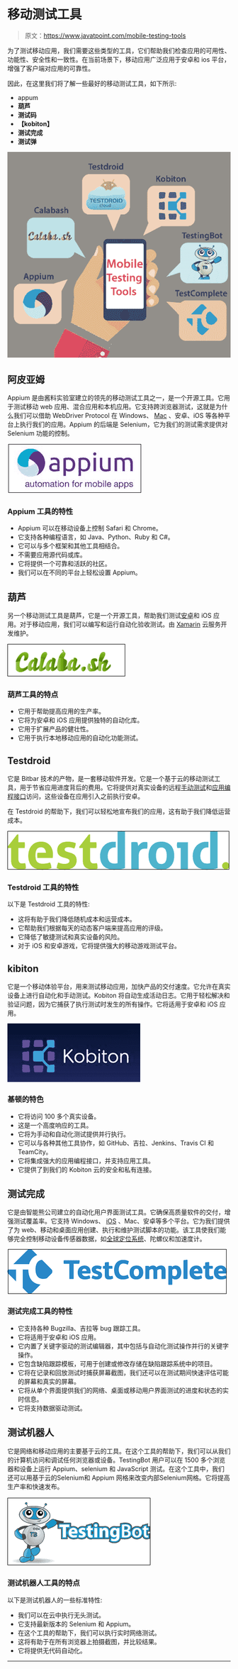 # 移动测试工具

> 原文：<https://www.javatpoint.com/mobile-testing-tools>

为了测试移动应用，我们需要这些类型的工具，它们帮助我们检查应用的可用性、功能性、安全性和一致性。在当前场景下，移动应用广泛应用于安卓和 ios 平台，增强了客户端对应用的可靠性。

因此，在这里我们将了解一些最好的移动测试工具，如下所示:

*   appum
*   **葫芦**
*   **测试码**
*   **【kobiton】**
*   **测试完成**
*   **测试弹**

![Mobile Testing Tools](img/5ce1f8422bae98e47513849706ec67cc.png)

## 阿皮亚姆

Appium 是由酱料实验室建立的领先的移动测试工具之一，是一个开源工具。它用于测试移动 web 应用、混合应用和本机应用。它支持跨浏览器测试，这就是为什么我们可以借助 WebDriver Protocol 在 Windows、 [Mac](https://www.javatpoint.com/mac-full-form) 、安卓、iOS 等各种平台上执行我们的应用。Appium 的后端是 Selenium，它为我们的测试需求提供对 Selenium 功能的控制。

![Mobile Testing Tools](img/2069ecb3f2a9881945c04e18c1c0bf1c.png)

### Appium 工具的特性

*   Appium 可以在移动设备上控制 Safari 和 Chrome。
*   它支持各种编程语言，如 Java、Python、Ruby 和 C#。
*   它可以与多个框架和其他工具相结合。
*   不需要应用源代码或库。
*   它将提供一个可靠和活跃的社区。
*   我们可以在不同的平台上轻松设置 Appium。

## 葫芦

另一个移动测试工具是葫芦，它是一个开源工具，帮助我们测试[安卓](https://www.javatpoint.com/android-tutorial)和 iOS 应用。对于移动应用，我们可以编写和运行自动化验收测试。由 [Xamarin](https://www.javatpoint.com/xamarin) 云服务开发维护。

![Mobile Testing Tools](img/0f2381f18e2f97d9d0a66ba8e173cc5f.png)

### 葫芦工具的特点

*   它用于帮助提高应用的生产率。
*   它将为安卓和 iOS 应用提供独特的自动化库。
*   它用于扩展产品的健壮性。
*   它用于执行本地移动应用的自动化功能测试。

## Testdroid

它是 Bitbar 技术的产物，是一套移动软件开发。它是一个基于云的移动测试工具，用于节省应用进度背后的费用。它将提供对真实设备的远程[手动测试](https://www.javatpoint.com/manual-testing)和[应用编程接口](https://www.javatpoint.com/api-full-form)访问，这些设备在应用引入之前执行安卓。

在 Testdroid 的帮助下，我们可以轻松地宣布我们的应用，这有助于我们降低运营成本。

![Mobile Testing Tools](img/9bf4e6471842360fd91ae366736f86bf.png)

### Testdroid 工具的特性

以下是 Testdroid 工具的特性:

*   这将有助于我们降低随机成本和运营成本。
*   它帮助我们根据每天的动态客户端来提高应用的评级。
*   它降低了敏捷测试和真实设备的风险。
*   对于 iOS 和安卓游戏，它将提供强大的移动游戏测试平台。

## kibiton

它是一个移动体验平台，用来测试移动应用，加快产品的交付速度。它允许在真实设备上进行自动化和手动测试。Kobiton 将自动生成活动日志。它用于轻松解决和验证问题，因为它捕获了执行测试时发生的所有操作。它将适用于安卓和 iOS 应用。

![Mobile Testing Tools](img/6a8bbf937fddca044cd241bb630747dd.png)

### 基顿的特色

*   它将访问 100 多个真实设备。
*   这是一个高度响应的工具。
*   它将为手动和自动化测试提供并行执行。
*   它可以与各种其他工具协作，如 GitHub、吉拉、Jenkins、Travis CI 和 TeamCity。
*   它将集成强大的应用编程接口，并支持应用工具。
*   它提供了到我们的 Kobiton 云的安全和私有连接。

## 测试完成

它是由智能熊公司建立的自动化用户界面测试工具。它确保高质量软件的交付，增强测试覆盖率。它支持 Windows、 [iOS](https://www.javatpoint.com/ios-full-form) 、Mac、安卓等多个平台。它为我们提供了为 web、移动和桌面应用创建、执行和维护测试脚本的功能。该工具使我们能够完全控制移动设备传感器数据，如[全球定位系统](https://www.javatpoint.com/gps-full-form)、陀螺仪和加速度计。

![Mobile Testing Tools](img/eb11a50a9c2b57d000b97a65295deaf2.png)

### 测试完成工具的特性

*   它支持各种 Bugzilla、吉拉等 bug 跟踪工具。
*   它将适用于安卓和 iOS 应用。
*   它内置了关键字驱动的测试编辑器，其中包括与自动化测试操作并行的关键字操作。
*   它包含缺陷跟踪模板，可用于创建或修改存储在缺陷跟踪系统中的项目。
*   它将在记录和回放测试时捕获屏幕截图，我们还可以在测试期间快速评估可能的屏幕和真实的屏幕。
*   它将从单个界面提供我们的网络、桌面或移动用户界面测试的进度和状态的实时信息。
*   它将支持数据驱动测试。

## 测试机器人

它是网络和移动应用的主要基于云的工具。在这个工具的帮助下，我们可以从我们的计算机访问和调试任何浏览器或设备。TestingBot 用户可以在 1500 多个浏览器和设备上运行 Appium、selenium 和 JavaScript 测试。在这个工具中，我们还可以用基于云的Selenium和 Appium 网格来改变内部Selenium网格。它将提高生产率和快速发布。

![Mobile Testing Tools](img/77ccd02d71f6254b2926c3d08140f0ee.png)

### 测试机器人工具的特点

以下是测试机器人的一些标准特性:

*   我们可以在云中执行无头测试。
*   它支持最新版本的 Selenium 和 Appium。
*   在这个工具的帮助下，我们可以执行实时网络测试。
*   这将有助于在所有浏览器上拍摄截图，并比较结果。
*   它将提供无代码自动化。

* * *